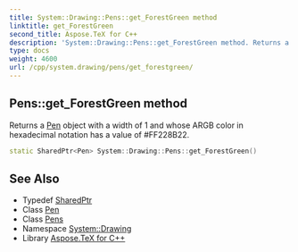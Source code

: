 ```yaml
---
title: System::Drawing::Pens::get_ForestGreen method
linktitle: get_ForestGreen
second_title: Aspose.TeX for C++
description: 'System::Drawing::Pens::get_ForestGreen method. Returns a Pen object with a width of 1 and whose ARGB color in hexadecimal notation has a value of #FF228B22 in C++.'
type: docs
weight: 4600
url: /cpp/system.drawing/pens/get_forestgreen/
---
```

## Pens::get_ForestGreen method


Returns a [Pen](../../pen/) object with a width of 1 and whose ARGB color in hexadecimal notation has a value of #FF228B22.

```cpp
static SharedPtr<Pen> System::Drawing::Pens::get_ForestGreen()
```

## See Also

* Typedef [SharedPtr](../../../system/sharedptr/)
* Class [Pen](../../pen/)
* Class [Pens](../)
* Namespace [System::Drawing](../../)
* Library [Aspose.TeX for C++](../../../)
